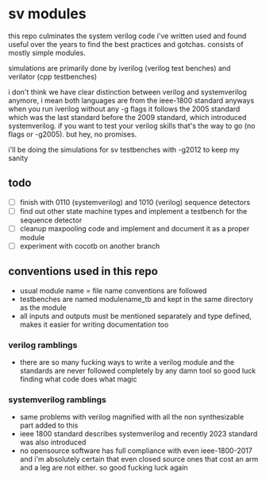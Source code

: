 # sv modules

this repo culminates the system verilog code i've written used and found useful over the years to find the best practices and gotchas.
consists of mostly simple modules.

simulations are primarily done by iverilog (verilog test benches) and verilator (cpp testbenches)

i don't think we have clear distinction between verilog and systemverilog anymore, i mean both
languages are from the ieee-1800 standard anyways
when you run iverilog without any -g flags it follows the 2005 standard
which was the last standard before the 2009 standard, which introduced systemverilog.
if you want to test your verilog skills that's the way to go (no flags or -g2005).
but hey, no promises.

i'll be doing the simulations for sv testbenches with -g2012 to keep my sanity

## todo

- [ ] finish with 0110 (systemverilog) and 1010 (verilog) sequence detectors
- [ ] find out other state machine types and implement a testbench for the sequence detector
- [ ] cleanup maxpooling code and implement and document it as a proper module
- [ ] experiment with cocotb on another branch

## conventions used in this repo

- usual module name = file name conventions are followed
- testbenches are named modulename_tb and kept in the same directory as the module
- all inputs and outputs must be mentioned separately and type defined, makes it easier for writing documentation too

### verilog ramblings

- there are so many fucking ways to write a verilog module and the standards are
  never followed completely by any damn tool so good luck finding what code does what magic

### systemverilog ramblings

- same problems with verilog magnified with all the non synthesizable part added to this
- ieee 1800 standard describes systemverilog and recently 2023 standard was also introduced
- no opensource software has full compliance with even ieee-1800-2017 and
  i'm absolutely certain that even closed source ones that cost an arm and a leg are not either.
  so good fucking luck again
